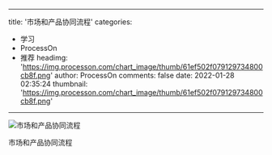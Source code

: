 
---
title: '市场和产品协同流程'
categories: 
 - 学习
 - ProcessOn
 - 推荐
headimg: 'https://img.processon.com/chart_image/thumb/61ef502f079129734800cb8f.png'
author: ProcessOn
comments: false
date: 2022-01-28 02:35:24
thumbnail: 'https://img.processon.com/chart_image/thumb/61ef502f079129734800cb8f.png'
---

<div>   
<img class="thumb" alt="市场和产品协同流程" src="https://img.processon.com/chart_image/thumb/61ef502f079129734800cb8f.png" referrerpolicy="no-referrer">
<p>市场和产品协同流程</p>  
</div>
            